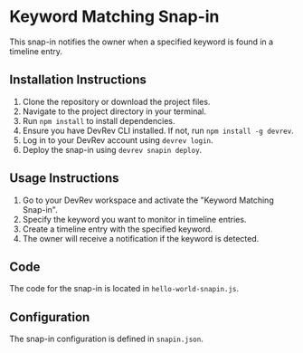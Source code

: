 # Keyword Matching Snap-in

This snap-in notifies the owner when a specified keyword is found in a timeline entry.

## Installation Instructions

1. Clone the repository or download the project files.
2. Navigate to the project directory in your terminal.
3. Run `npm install` to install dependencies.
4. Ensure you have DevRev CLI installed. If not, run `npm install -g devrev`.
5. Log in to your DevRev account using `devrev login`.
6. Deploy the snap-in using `devrev snapin deploy`.

## Usage Instructions

1. Go to your DevRev workspace and activate the "Keyword Matching Snap-in".
2. Specify the keyword you want to monitor in timeline entries.
3. Create a timeline entry with the specified keyword.
4. The owner will receive a notification if the keyword is detected.

## Code

The code for the snap-in is located in `hello-world-snapin.js`.

## Configuration

The snap-in configuration is defined in `snapin.json`.
